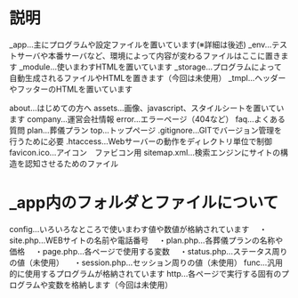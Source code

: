 # 説明 #
_app...主にプログラムや設定ファイルを置いています(※詳細は後述)
_env...テストサーバや本番サーバなど、環境によって内容が変わるファイルはここに置きます
_module...使いまわすHTMLを置いています
_storage...プログラムによって自動生成されるファイルやHTMLを置きます（今回は未使用）
_tmpl...ヘッダーやフッターのHTMLを置いています

about...はじめての方へ
assets...画像、javascript、スタイルシートを置いています
company...運営会社情報
error...エラーページ（404など）
faq...よくある質問
plan...葬儀プラン
top...トップページ
.gitignore...GITでバージョン管理を行うために必要
.htaccess...Webサーバーの動作をディレクトリ単位で制御
favicon.ico...アイコン　ファビコン用
sitemap.xml...検索エンジンにサイトの構造を認知させるためのファイル

# _app内のフォルダとファイルについて #
config...いろいろなところで使いまわす値や数値が格納されています
　・site.php...WEBサイトの名前や電話番号
　・plan.php...各葬儀プランの名称や価格
　・page.php...各ページで使用する変数
　・status.php...ステータス周りの値（未使用）
　・session.php...セッション周りの値（未使用）
func...汎用的に使用するプログラムが格納されています
http...各ページで実行する固有のプログラムや変数を格納します（今回は未使用）

